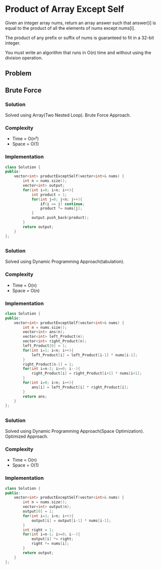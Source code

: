 <h1>Product of Array Except Self</h1>

Given an integer array nums, return an array answer such that answer[i] is equal to the product of all the elements of nums except nums[i].

The product of any prefix or suffix of nums is guaranteed to fit in a 32-bit integer.

You must write an algorithm that runs in O(n) time and without using the division operation.

<h2>Problem</h2>

<h2>Brute Force</h2>

<h3>Solution</h3>

Solved using Array(Two Nested Loop). Brute Force Approach.

<h3>Complexity</h3>

* Time = O(n²)
* Space = O(1)

<h3>Implementation</h3>

```cpp
class Solution {
public:
    vector<int> productExceptSelf(vector<int>& nums) {
        int n = nums.size();
        vector<int> output;
        for(int i=0; i<n; i++){
            int product = 1;
            for(int j=0; j<n; j++){
                if(i == j) continue;
                product *= nums[j];
            }
            output.push_back(product);
        }
        return output;
    }
};
```

<h2></h2>

<h3>Solution</h3>

Solved using Dynamic Programming Approach(tabulation).

<h3>Complexity</h3>

* Time = O(n)
* Space = O(n)

<h3>Implementation</h3>
  
```cpp
class Solution {
public:
    vector<int> productExceptSelf(vector<int>& nums) {
        int n = nums.size();
        vector<int> ans(n);
        vector<int> left_Product(n);
        vector<int> right_Product(n);
        left_Product[0] = 1;
        for(int i=1; i<n; i++){
            left_Product[i] = left_Product[i-1] * nums[i-1];
        }
        right_Product[n-1] = 1;
        for(int i=n-2; i>=0; i--){
            right_Product[i] = right_Product[i+1] * nums[i+1];
        }
        for(int i=0; i<n; i++){
            ans[i] = left_Product[i] * right_Product[i];
        }
        return ans;
    }
};
```

<h2></h2>

<h3>Solution</h3>

Solved using Dynamic Programming Approach(Space Optimization). Optimized Approach.

<h3>Complexity</h3>

* Time = O(n)
* Space = O(1)

<h3>Implementation</h3>
  
```cpp
class Solution {
public:
    vector<int> productExceptSelf(vector<int>& nums) {
        int n = nums.size();
        vector<int> output(n);
        output[0] = 1;
        for(int i=1; i<n; i++){
            output[i] = output[i-1] * nums[i-1];
        }
        int right = 1;
        for(int i=n-1; i>=0; i--){
            output[i] *= right;
            right *= nums[i];
        }
        return output;
    }
};
```

